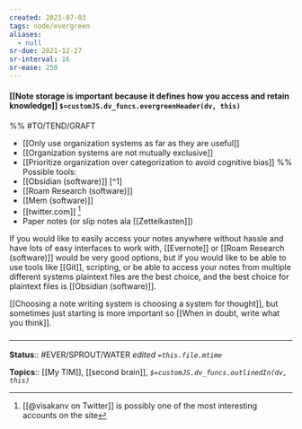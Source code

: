 ```yaml
---
created: 2021-07-03
tags: node/evergreen
aliases:
  - null
sr-due: 2021-12-27
sr-interval: 16
sr-ease: 250
---
```


#### [[Note storage is important because it defines how you access and retain knowledge]] `$=customJS.dv_funcs.evergreenHeader(dv, this)`

%%
#TO/TEND/GRAFT 
- [[Only use organization systems as far as they are useful]]
- [[Organization systems are not mutually exclusive]]
- [[Prioritize organization over categorization to avoid cognitive bias]]
%%
Possible tools:
- [[Obsidian (software)]] [^1]
- [[Roam Research (software)]]
- [[Mem (software)]]
- [[twitter.com]] [^2]
- Paper notes (or slip notes ala [[Zettelkasten]])

If you would like to easily access your notes anywhere without hassle and have lots of easy interfaces to work with, [[Evernote]] or [[Roam Research (software)]] would be very good options, but if you would like to be able to use tools like [[Git]], scripting, or be able to access your notes from multiple different systems plaintext files are the best choice, and the best choice for plaintext files is [[Obsidian (software)]].

[[Choosing a note writing system is choosing a system for thought]], but sometimes just starting is more important so [[When in doubt, write what you think]].

### <hr class="footnote"/>

**Status**:: #EVER/SPROUT/WATER 
*edited `=this.file.mtime`*

**Topics**:: [[My TIM]], [[second brain]], 
*`$=customJS.dv_funcs.outlinedIn(dv, this)`*

[^2]: [[@visakanv on Twitter]] is possibly one of the most interesting accounts on the site